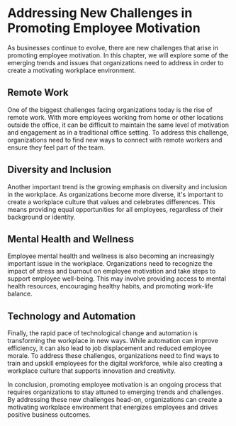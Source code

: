 Addressing New Challenges in Promoting Employee Motivation
========================================================================================

As businesses continue to evolve, there are new challenges that arise in promoting employee motivation. In this chapter, we will explore some of the emerging trends and issues that organizations need to address in order to create a motivating workplace environment.

Remote Work
-----------

One of the biggest challenges facing organizations today is the rise of remote work. With more employees working from home or other locations outside the office, it can be difficult to maintain the same level of motivation and engagement as in a traditional office setting. To address this challenge, organizations need to find new ways to connect with remote workers and ensure they feel part of the team.

Diversity and Inclusion
-----------------------

Another important trend is the growing emphasis on diversity and inclusion in the workplace. As organizations become more diverse, it's important to create a workplace culture that values and celebrates differences. This means providing equal opportunities for all employees, regardless of their background or identity.

Mental Health and Wellness
--------------------------

Employee mental health and wellness is also becoming an increasingly important issue in the workplace. Organizations need to recognize the impact of stress and burnout on employee motivation and take steps to support employee well-being. This may involve providing access to mental health resources, encouraging healthy habits, and promoting work-life balance.

Technology and Automation
-------------------------

Finally, the rapid pace of technological change and automation is transforming the workplace in new ways. While automation can improve efficiency, it can also lead to job displacement and reduced employee morale. To address these challenges, organizations need to find ways to train and upskill employees for the digital workforce, while also creating a workplace culture that supports innovation and creativity.

In conclusion, promoting employee motivation is an ongoing process that requires organizations to stay attuned to emerging trends and challenges. By addressing these new challenges head-on, organizations can create a motivating workplace environment that energizes employees and drives positive business outcomes.
